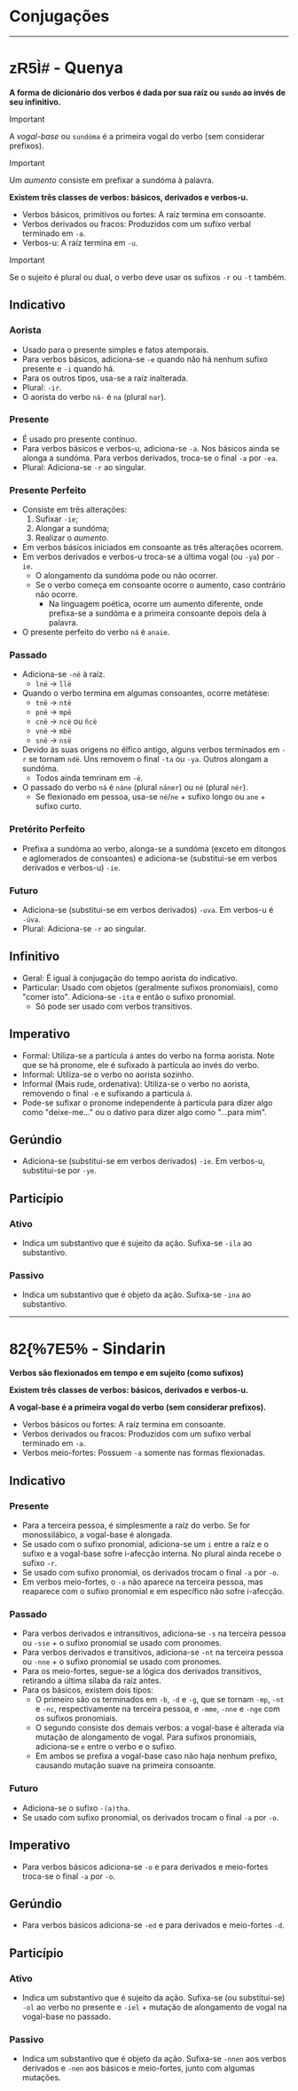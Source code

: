 # Conjugações

---

# <span style="font-family: 'Tengwar Annatar', sans-serif;">zR5Ì#</span> - Quenya

**A forma de dicionário dos verbos é dada por sua raíz ou `sundo` ao invés de seu infinitivo.**

> [!IMPORTANT]
> A _vogal-base_ ou `sundóma` é a primeira vogal do verbo (sem considerar prefixos).

> [!IMPORTANT]
> Um _aumento_ consiste em prefixar a sundóma à palavra.

**Existem três classes de verbos: básicos, derivados e verbos-u.**

-   Verbos básicos, primitivos ou fortes: A raíz termina em consoante.
-   Verbos derivados ou fracos: Produzidos com um sufixo verbal terminado em `-a`.
-   Verbos-u: A raíz termina em `-u`.

> [!IMPORTANT]
> Se o sujeito é plural ou dual, o verbo deve usar os sufixos `-r` ou `-t` também.

## Indicativo

### Aorista

-   Usado para o presente simples e fatos atemporais.
-   Para verbos básicos, adiciona-se `-e` quando não há nenhum sufixo presente e `-i` quando há.
-   Para os outros tipos, usa-se a raíz inalterada.
-   Plural: `-ir`.
-   O aorista do verbo `ná-` é `na` (plural `nar`).

### Presente

-   É usado pro presente contínuo.
-   Para verbos básicos e verbos-u, adiciona-se `-a`. Nos básicos ainda se alonga a sundóma. Para verbos derivados, troca-se o final `-a` por `-ea`.
-   Plural: Adiciona-se `-r` ao singular.

### Presente Perfeito

-   Consiste em três alterações:
    1. Sufixar `-ie`;
    2. Alongar a sundóma;
    3. Realizar o _aumento_.
-   Em verbos básicos iniciados em consoante as três alterações ocorrem.
-   Em verbos derivados e verbos-u troca-se a última vogal (ou `-ya`) por `-ie`.
    -   O alongamento da sundóma pode ou não ocorrer.
    -   Se o verbo começa em consoante ocorre o aumento, caso contrário não ocorre.
        -   Na linguagem poética, ocorre um aumento diferente, onde prefixa-se a sundóma e a primeira consoante depois dela à palavra.
-   O presente perfeito do verbo `ná` é `anaie`.

### Passado

-   Adiciona-se `-në` à raíz.
    -   `lnë` → `llë`
-   Quando o verbo termina em algumas consoantes, ocorre metátese:
    -   `tnë` → `ntë`
    -   `pnë` → `mpë`
    -   `cnë` → `ncë` ou `ñcë`
    -   `vnë` → `mbë`
    -   `snë` → `nsë`
-   Devido às suas origens no élfico antigo, alguns verbos terminados em `-r` se tornam `ndë`. Uns removem o final `-ta` ou `-ya`. Outros alongam a sundóma.
    -   Todos ainda temrinam em `-ë`.
-   O passado do verbo `ná` é `náne` (plural `náner`) ou `né` (plural `nér`).
    -   Se flexionado em pessoa, usa-se `né`/`ne` + sufixo longo ou `ane` + sufixo curto.

### Pretérito Perfeito

-   Prefixa a sundóma ao verbo, alonga-se a sundóma (exceto em ditongos e aglomerados de consoantes) e adiciona-se (substitui-se em verbos derivados e verbos-u) `-ie`.

### Futuro

-   Adiciona-se (substitui-se em verbos derivados) `-uva`. Em verbos-u é `-úva`.
-   Plural: Adiciona-se `-r` ao singular.

## Infinitivo

-   Geral: É igual à conjugação do tempo aorista do indicativo.
-   Particular: Usado com objetos (geralmente sufixos pronomiais), como "comer isto". Adiciona-se `-ita` e então o sufixo pronomial.
    -   Só pode ser usado com verbos transitivos.

## Imperativo

-   Formal: Utiliza-se a partícula `á` antes do verbo na forma aorista. Note que se há pronome, ele é sufixado à partícula ao invés do verbo.
-   Informal: Utiliza-se o verbo no aorista sozinho.
-   Informal (Mais rude, ordenativa): Utiliza-se o verbo no aorista, removendo o final `-e` e sufixando a particula `á`.
-   Pode-se sufixar o pronome independente à partícula para dizer algo como "deixe-me..." ou o dativo para dizer algo como "...para mim".

## Gerúndio

-   Adiciona-se (substitui-se em verbos derivados) `-ie`. Em verbos-u, substitui-se por `-ye`.

## Particípio

### Ativo

-   Indica um substantivo que é sujeito da ação. Sufixa-se `-ila` ao substantivo.

### Passivo

-   Indica um substantivo que é objeto da ação. Sufixa-se `-ina` ao substantivo.

---

# <span style="font-family: 'Tengwar Annatar', sans-serif;">82\{\%7E5\%</span> - Sindarin

**Verbos são flexionados em tempo e em sujeito (como sufixos)**

**Existem três classes de verbos: básicos, derivados e verbos-u.**

**A vogal-base é a primeira vogal do verbo (sem considerar prefixos).**

-   Verbos básicos ou fortes: A raíz termina em consoante.
-   Verbos derivados ou fracos: Produzidos com um sufixo verbal terminado em `-a`.
-   Verbos meio-fortes: Possuem `-a` somente nas formas flexionadas.

## Indicativo

### Presente

-   Para a terceira pessoa, é simplesmente a raíz do verbo. Se for monossilábico, a vogal-base é alongada.
-   Se usado com o sufixo pronomial, adiciona-se um `i` entre a raíz e o sufixo e a vogal-base sofre i-afecção interna. No plural ainda recebe o sufixo `-r`.
-   Se usado com sufixo pronomial, os derivados trocam o final `-a` por `-o`.
-   Em verbos meio-fortes, o `-a` não aparece na terceira pessoa, mas reaparece com o sufixo pronomial e em específico não sofre i-afecção.

### Passado

-   Para verbos derivados e intransitivos, adiciona-se `-s` na terceira pessoa ou `-sse` + o sufixo pronomial se usado com pronomes.
-   Para verbos derivados e transitivos, adiciona-se `-nt` na terceira pessoa ou `-nne` + o sufixo pronomial se usado com pronomes.
-   Para os meio-fortes, segue-se a lógica dos derivados transitivos, retirando a última sílaba da raíz antes.
-   Para os básicos, existem dois tipos:
    -   O primeiro são os terminados em `-b`, `-d` e `-g`, que se tornam `-mp`, `-nt` e `-nc`, respectivamente na terceira pessoa, e `-mme`, `-nne` e `-nge` com os sufixos pronomiais.
    -   O segundo consiste dos demais verbos: a vogal-base é alterada via mutação de alongamento de vogal. Para sufixos pronomiais, adiciona-se `e` entre o verbo e o sufixo.
    -   Em ambos se prefixa a vogal-base caso não haja nenhum prefixo, causando mutação suave na primeira consoante.

### Futuro

-   Adiciona-se o sufixo `-(a)tha`.
-   Se usado com sufixo pronomial, os derivados trocam o final `-a` por `-o`.

## Imperativo

-   Para verbos básicos adiciona-se `-o` e para derivados e meio-fortes troca-se o final `-a` por `-o`.

## Gerúndio

-   Para verbos básicos adiciona-se `-ed` e para derivados e meio-fortes `-d`.

## Particípio

### Ativo

-   Indica um substantivo que é sujeito da ação. Sufixa-se (ou substitui-se) `-ol` ao verbo no presente e `-iel` + mutação de alongamento de vogal na vogal-base no passado.

### Passivo

-   Indica um substantivo que é objeto da ação. Sufixa-se `-nnen` aos verbos derivados e `-nen` aos básicos e meio-fortes, junto com algumas mutações.
